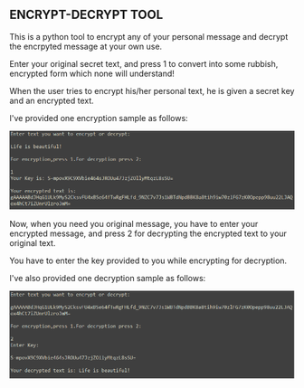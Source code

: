 ## ENCRYPT-DECRYPT TOOL

This is a python tool to encrypt any of your personal message and decrypt the encrpyted message at your own use.

Enter your original secret text, and press 1 to convert into some rubbish, encrypted form which none will understand!

When the user tries to encrypt his/her personal text, he is given a secret key and an encrypted text.

I've provided one encryption sample as follows:

![alt text](https://github.com/GangulyShreyan/Encrypt-Decrypt-Tool/blob/master/EncryptionSample.PNG)


Now, when you need you original message, you have to enter your encrypted message, and press 2 for decrypting the encrypted text to your original text.

You have to enter the key provided to you while encrypting for decryption.

I've also provided one decryption sample as follows:

![alt text](https://github.com/GangulyShreyan/Encrypt-Decrypt-Tool/blob/master/DecryptionSample.PNG)
